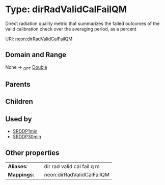 
# Type: dirRadValidCalFailQM


Direct radiation quality metric that summarizes the failed outcomes of the valid calibration check over the averaging period, as a percent

URI: [neon:dirRadValidCalFailQM](https://data.neonscience.org/dirRadValidCalFailQM)


## Domain and Range

None ->  <sub>OPT</sub> [Double](types/Double.md)

## Parents


## Children


## Used by

 * [SRDDP1min](SRDDP1min.md)
 * [SRDDP30min](SRDDP30min.md)

## Other properties

|  |  |  |
| --- | --- | --- |
| **Aliases:** | | dir rad valid cal fail q m |
| **Mappings:** | | neon:dirRadValidCalFailQM |

